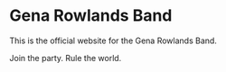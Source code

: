 # Gena Rowlands Band

This is the official website for the Gena Rowlands Band.

Join the party. Rule the world.


